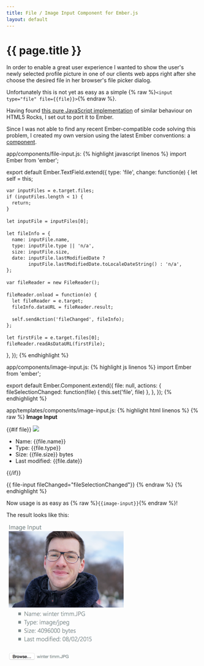 ```yaml
---
title: File / Image Input Component for Ember.js
layout: default
---
```


# {{ page.title }}

In order to enable a great user experience I wanted to show the user's newly selected profile picture in one of our clients web apps right after she choose the desired file in her browser's file picker dialog.

Unfortunately this is not yet as easy as a simple {% raw %}`<input type="file" file={{file}}>`{% endraw %}.

Having found [this pure JavaScript implementation](http://www.html5rocks.com/en/tutorials/file/dndfiles/) of similar behaviour on HTML5 Rocks, I set out to port it to Ember.

Since I was not able to find any recent Ember-compatible code solving this problem, I created my own version using the latest Ember conventions: a [component](http://emberjs.com/api/classes/Ember.Component.html).

app/components/file-input.js:
{% highlight javascript linenos %}
import Ember from 'ember';

export default Ember.TextField.extend({
  type: 'file',
  change: function(e) {
    let self = this;

    var inputFiles = e.target.files;
    if (inputFiles.length < 1) {
      return;
    }

    let inputFile = inputFiles[0];

    let fileInfo = {
      name: inputFile.name,
      type: inputFile.type || 'n/a',
      size: inputFile.size,
      date: inputFile.lastModifiedDate ?
            inputFile.lastModifiedDate.toLocaleDateString() : 'n/a',
    };

    var fileReader = new FileReader();

    fileReader.onload = function(e) {
      let fileReader = e.target;
      fileInfo.dataURL = fileReader.result;

      self.sendAction('fileChanged', fileInfo);
    };

    let firstFile = e.target.files[0];
    fileReader.readAsDataURL(firstFile);
  },
});
{% endhighlight %}

app/components/image-input.js:
{% highlight js linenos %}
import Ember from 'ember';

export default Ember.Component.extend({
  file: null,
  actions: {
    fileSelectionChanged: function(file) {
      this.set('file', file)
    },
  },
});
{% endhighlight %}

app/templates/components/image-input.js:
{% highlight html linenos %}
{% raw %}
<strong>Image Input</strong><br>

{{#if file}}
<img src="{{file.dataURL}}" width="300">

<ul>
  <li>Name: {{file.name}}</li>
  <li>Type: {{file.type}}</li>
  <li>Size: {{file.size}} bytes</li>
  <li>Last modified: {{file.date}}</li>
</ul>
{{/if}}

<br>

{{ file-input fileChanged="fileSelectionChanged"}}
{% endraw %}
{% endhighlight %}

Now usage is as easy as {% raw %}`{{image-input}}`{% endraw %}!

The result looks like this:

<!-- ![image-input Ember component](/assets/posts/ember.js_image-input_component.png) -->
<img src="/assets/posts/ember.js_image-input_component.png" width="314">
